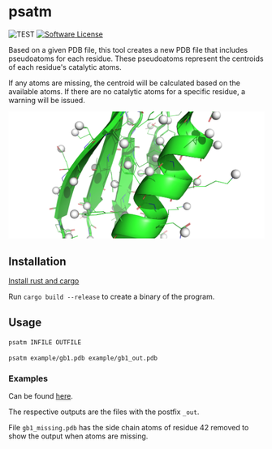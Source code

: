 # psatm

![TEST](https://github.com/ugSUBMARINE/psatm/actions/workflows/rust.yml/badge.svg)
[![Software License](https://img.shields.io/badge/license-MIT-brightgreen.svg)](/LICENSE.md)

Based on a given PDB file, this tool creates a new PDB file that includes pseudoatoms for each residue. These pseudoatoms represent the centroids of each residue's catalytic atoms.

If any atoms are missing, the centroid will be calculated based on the available atoms. If there are no catalytic atoms for a specific residue, a warning will be issued.

![alt text](./example/output.png?raw=true)

## Installation
[Install rust and cargo](https://www.rust-lang.org/tools/install)

Run `cargo build --release` to create a binary of the program.

## Usage
`psatm INFILE OUTFILE`

`psatm example/gb1.pdb example/gb1_out.pdb`

### Examples
Can be found [here](https://github.com/ugSUBMARINE/psatm/tree/master/example).

The respective outputs are the files with the postfix `_out`.

File `gb1_missing.pdb` has the side chain atoms of residue 42 removed to show the output when atoms are missing.
